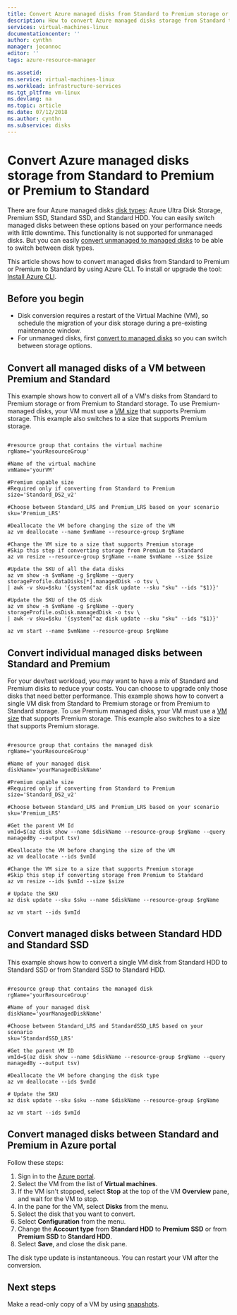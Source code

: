 ```yaml
---
title: Convert Azure managed disks from Standard to Premium storage or Premium to Standard | Microsoft Docs
description: How to convert Azure managed disks storage from Standard to Premium storage and Premium to Standard by using Azure CLI.
services: virtual-machines-linux
documentationcenter: ''
author: cynthn
manager: jeconnoc
editor: ''
tags: azure-resource-manager

ms.assetid: 
ms.service: virtual-machines-linux
ms.workload: infrastructure-services
ms.tgt_pltfrm: vm-linux
ms.devlang: na
ms.topic: article
ms.date: 07/12/2018
ms.author: cynthn
ms.subservice: disks
---
```


# Convert Azure managed disks storage from Standard to Premium or Premium to Standard

There are four Azure managed disks [disk types](disks-types.md): Azure Ultra Disk Storage, Premium SSD, Standard SSD, and Standard HDD. You can easily switch managed disks between these options based on your performance needs with little downtime. This functionality is not supported for unmanaged disks. But you can easily [convert unmanaged to managed disks](convert-unmanaged-to-managed-disks.md) to be able to switch between disk types.

This article shows how to convert managed disks from Standard to Premium or Premium to Standard by using Azure CLI. To install or upgrade the tool: [Install Azure CLI](/cli/azure/install-azure-cli).

## Before you begin

* Disk conversion requires a restart of the Virtual Machine (VM), so schedule the migration of your disk storage during a pre-existing maintenance window.
* For unmanaged disks, first [convert to managed disks](convert-unmanaged-to-managed-disks.md) so you can switch between storage options.


## Convert all managed disks of a VM between Premium and Standard

This example shows how to convert all of a VM's disks from Standard to Premium storage or from Premium to Standard storage. To use Premium-managed disks, your VM must use a [VM size](sizes.md) that supports Premium storage. This example also switches to a size that supports Premium storage.

 ```azurecli

#resource group that contains the virtual machine
rgName='yourResourceGroup'

#Name of the virtual machine
vmName='yourVM'

#Premium capable size 
#Required only if converting from Standard to Premium
size='Standard_DS2_v2'

#Choose between Standard_LRS and Premium_LRS based on your scenario
sku='Premium_LRS'

#Deallocate the VM before changing the size of the VM
az vm deallocate --name $vmName --resource-group $rgName

#Change the VM size to a size that supports Premium storage 
#Skip this step if converting storage from Premium to Standard
az vm resize --resource-group $rgName --name $vmName --size $size

#Update the SKU of all the data disks 
az vm show -n $vmName -g $rgName --query storageProfile.dataDisks[*].managedDisk -o tsv \
 | awk -v sku=$sku '{system("az disk update --sku "sku" --ids "$1)}'

#Update the SKU of the OS disk
az vm show -n $vmName -g $rgName --query storageProfile.osDisk.managedDisk -o tsv \
| awk -v sku=$sku '{system("az disk update --sku "sku" --ids "$1)}'

az vm start --name $vmName --resource-group $rgName

```
## Convert individual managed disks between Standard and Premium

For your dev/test workload, you may want to have a mix of Standard and Premium disks to reduce your costs. You can choose to upgrade only those disks that need better performance. This example shows how to convert a single VM disk from Standard to Premium storage or from Premium to Standard storage. To use Premium managed disks, your VM must use a [VM size](sizes.md) that supports Premium storage. This example also switches to a size that supports Premium storage.

 ```azurecli

#resource group that contains the managed disk
rgName='yourResourceGroup'

#Name of your managed disk
diskName='yourManagedDiskName'

#Premium capable size 
#Required only if converting from Standard to Premium
size='Standard_DS2_v2'

#Choose between Standard_LRS and Premium_LRS based on your scenario
sku='Premium_LRS'

#Get the parent VM Id 
vmId=$(az disk show --name $diskName --resource-group $rgName --query managedBy --output tsv)

#Deallocate the VM before changing the size of the VM
az vm deallocate --ids $vmId 

#Change the VM size to a size that supports Premium storage 
#Skip this step if converting storage from Premium to Standard
az vm resize --ids $vmId --size $size

# Update the SKU
az disk update --sku $sku --name $diskName --resource-group $rgName 

az vm start --ids $vmId 
```

## Convert managed disks between Standard HDD and Standard SSD

This example shows how to convert a single VM disk from Standard HDD to Standard SSD or from Standard SSD to Standard HDD.

 ```azurecli

#resource group that contains the managed disk
rgName='yourResourceGroup'

#Name of your managed disk
diskName='yourManagedDiskName'

#Choose between Standard_LRS and StandardSSD_LRS based on your scenario
sku='StandardSSD_LRS'

#Get the parent VM ID 
vmId=$(az disk show --name $diskName --resource-group $rgName --query managedBy --output tsv)

#Deallocate the VM before changing the disk type
az vm deallocate --ids $vmId 

# Update the SKU
az disk update --sku $sku --name $diskName --resource-group $rgName 

az vm start --ids $vmId 
```

## Convert managed disks between Standard and Premium in Azure portal

Follow these steps:

1. Sign in to the [Azure portal](https://portal.azure.com).
2. Select the VM from the list of **Virtual machines**.
3. If the VM isn't stopped, select **Stop** at the top of the VM **Overview** pane, and wait for the VM to stop.
4. In the pane for the VM, select **Disks** from the menu.
5. Select the disk that you want to convert.
6. Select **Configuration** from the menu.
7. Change the **Account type** from **Standard HDD** to **Premium SSD** or from **Premium SSD** to **Standard HDD**.
8. Select **Save**, and close the disk pane.

The disk type update is instantaneous. You can restart your VM after the conversion.

## Next steps

Make a read-only copy of a VM by using [snapshots](snapshot-copy-managed-disk.md).